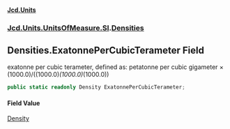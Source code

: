 #### [Jcd.Units](index.md 'index')
### [Jcd.Units.UnitsOfMeasure.SI](Jcd.Units.UnitsOfMeasure.SI.md 'Jcd.Units.UnitsOfMeasure.SI').[Densities](Densities.md 'Jcd.Units.UnitsOfMeasure.SI.Densities')

## Densities.ExatonnePerCubicTerameter Field

exatonne per cubic terameter, defined as: petatonne per cubic gigameter × (1000.0)/((1000.0)*(1000.0)*(1000.0))

```csharp
public static readonly Density ExatonnePerCubicTerameter;
```

#### Field Value
[Density](Density.md 'Jcd.Units.UnitTypes.Density')